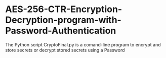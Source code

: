 # AES-256-CTR-Encryption-Decryption-program-with-Password-Authentication
The Python script CryptoFinal.py is a comand-line program to encrypt and store secrets or decrypt stored secrets using a Password
